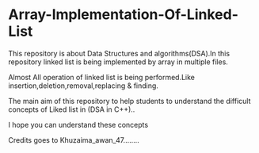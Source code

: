 # Array-Implementation-Of-Linked-List
This repository is about Data Structures and algorithms(DSA).In this repository linked list is being implemented by array in multiple files.

Almost All operation of linked list is being performed.Like insertion,deletion,removal,replacing & finding.

The main aim of this repository to help students to understand the difficult concepts of Liked list in (DSA in C++)..

I hope you can understand these concepts 

Credits goes to Khuzaima_awan_47........


